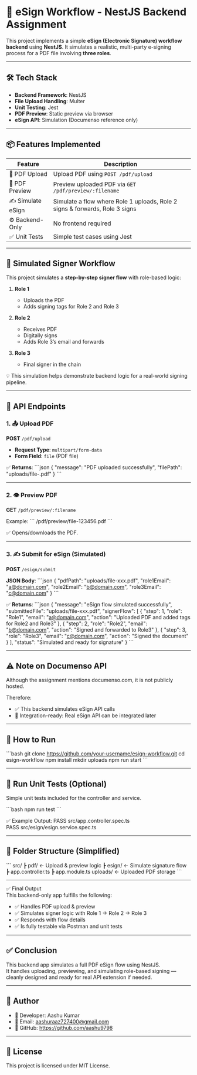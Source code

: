 # 📄 eSign Workflow - NestJS Backend Assignment

This project implements a simple **eSign (Electronic Signature) workflow backend** using **NestJS**. It simulates a realistic, multi-party e-signing process for a PDF file involving **three roles**.

---

## 🛠️ Tech Stack

- **Backend Framework**: NestJS
- **File Upload Handling**: Multer
- **Unit Testing**: Jest
- **PDF Preview**: Static preview via browser
- **eSign API**: Simulation (Documenso reference only)

---

## 📦 Features Implemented

| Feature             | Description                                           |
|---------------------|-------------------------------------------------------|
| 🔼 PDF Upload      | Upload PDF using `POST /pdf/upload`                   |
| 👀 PDF Preview     | Preview uploaded PDF via `GET /pdf/preview/:filename` |
| ✍️ Simulate eSign  | Simulate a flow where Role 1 uploads, Role 2 signs & forwards, Role 3 signs |
| ⚙️ Backend-Only    | No frontend required                                  |
| ✅ Unit Tests      | Simple test cases using Jest                          |

---

## 🔁 Simulated Signer Workflow

This project simulates a **step-by-step signer flow** with role-based logic:

1. **Role 1**
   - Uploads the PDF
   - Adds signing tags for Role 2 and Role 3

2. **Role 2**
   - Receives PDF
   - Digitally signs
   - Adds Role 3’s email and forwards

3. **Role 3**
   - Final signer in the chain

💡 This simulation helps demonstrate backend logic for a real-world signing pipeline.

---

## 🧪 API Endpoints

### 1. 📤 Upload PDF  
**POST** `/pdf/upload`

- **Request Type**: `multipart/form-data`  
- **Form Field**: `file` (PDF file)

✅ **Returns**:
\`\`\`json
{
  "message": "PDF uploaded successfully",
  "filePath": "uploads/file-<timestamp>.pdf"
}
\`\`\`

---

### 2. 👁️ Preview PDF  
**GET** `/pdf/preview/:filename`

Example:
\`\`\`
/pdf/preview/file-123456.pdf
\`\`\`

✅ Opens/downloads the PDF.

---

### 3. ✍️ Submit for eSign (Simulated)  
**POST** `/esign/submit`

**JSON Body**:
\`\`\`json
{
  "pdfPath": "uploads/file-xxx.pdf",
  "role1Email": "a@domain.com",
  "role2Email": "b@domain.com",
  "role3Email": "c@domain.com"
}
\`\`\`

✅ **Returns**:
\`\`\`json
{
  "message": "eSign flow simulated successfully",
  "submittedFile": "uploads/file-xxx.pdf",
  "signerFlow": [
    {
      "step": 1,
      "role": "Role1",
      "email": "a@domain.com",
      "action": "Uploaded PDF and added tags for Role2 and Role3"
    },
    {
      "step": 2,
      "role": "Role2",
      "email": "b@domain.com",
      "action": "Signed and forwarded to Role3"
    },
    {
      "step": 3,
      "role": "Role3",
      "email": "c@domain.com",
      "action": "Signed the document"
    }
  ],
  "status": "Simulated and ready for signature"
}
\`\`\`

---

## ⚠️ Note on Documenso API

Although the assignment mentions documenso.com, it is not publicly hosted.

Therefore:

- ✅ This backend simulates eSign API calls  
- 🧪 Integration-ready: Real eSign API can be integrated later

---

## 🚀 How to Run

\`\`\`bash
git clone https://github.com/your-username/esign-workflow.git
cd esign-workflow
npm install
mkdir uploads
npm run start
\`\`\`

---

## 🧪 Run Unit Tests (Optional)

Simple unit tests included for the controller and service.

\`\`\`bash
npm run test
\`\`\`

✅ Example Output:
PASS  src/app.controller.spec.ts  
PASS  src/esign/esign.service.spec.ts

---

## 📁 Folder Structure (Simplified)

\`\`\`
src/
 ┣ pdf/             ← Upload & preview logic
 ┣ esign/           ← Simulate signature flow
 ┣ app.controller.ts
 ┣ app.module.ts
uploads/             ← Uploaded PDF storage
\`\`\`

---

✅ Final Output  
This backend-only app fulfills the following:

- ✅ Handles PDF upload & preview  
- ✅ Simulates signer logic with Role 1 → Role 2 → Role 3  
- ✅ Responds with flow details  
- ✅ Is fully testable via Postman and unit tests  

---

## ✅ Conclusion

This backend app simulates a full PDF eSign flow using NestJS.  
It handles uploading, previewing, and simulating role-based signing — cleanly designed and ready for real API extension if needed.

---

## 👤 Author

- 💼 Developer: Aashu Kumar  
- 📧 Email: aashuraaz727400@gmail.com  
- 🔗 GitHub: https://github.com/aashu9798  

---

## 📌 License

This project is licensed under MIT License.
